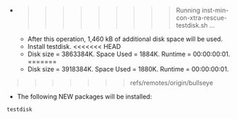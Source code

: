 * >>>>>>>>> Running inst-min-con-xtra-rescue-testdisk.sh ...
  * After this operation, 1,460 kB of additional disk space will be used.
  * Install testdisk.
<<<<<<< HEAD
  * Disk size = 3863384K. Space Used = 1884K. Runtime = 00:00:00:01.
=======
  * Disk size = 3918384K. Space Used = 1880K. Runtime = 00:00:00:01.
>>>>>>> refs/remotes/origin/bullseye
  * The following NEW packages will be installed:
  ```bash
testdisk
  ```
